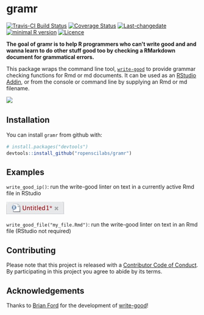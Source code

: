 # gramr

[![Travis-CI Build Status](https://travis-ci.org/benmarwick/gramr.svg?branch=master)](https://travis-ci.org/benmarwick/gramr)
[![Coverage Status](https://img.shields.io/codecov/c/github/ropenscilabs/gramr/master.svg)](https://codecov.io/github/ropenscilabs/gramr?branch=master)
[![Last-changedate](https://img.shields.io/badge/last%20change-2017--05--19-brightgreen.svg)](https://github.com/ropenscilabs/gramr/commits/master) [![minimal R version](https://img.shields.io/badge/R%3E%3D-3.4.0-brightgreen.svg)](https://cran.r-project.org/) [![Licence](https://img.shields.io/github/license/mashape/apistatus.svg)](http://choosealicense.com/licenses/mit/) 

**The goal of gramr is to help R programmers who can't write good and and wanna learn to do other stuff good too by checking a RMarkdown document for grammatical errors.**

This package wraps the command line tool, [`write-good`](https://github.com/btford/write-good) to provide grammar checking functions for Rmd or md documents. It can be used as an [RStudio Addin](https://rstudio.github.io/rstudioaddins/), or from the console or command line by supplying an Rmd or md filename.

![](https://media.giphy.com/media/OCMGLUo7d5jJ6/giphy.gif)

## Installation

You can install `gramr` from github with:

```R
# install.packages("devtools")
devtools::install_github("ropenscilabs/gramr")
```

## Examples

`write_good_ip()`: run the write-good linter on text in a currently active Rmd file in RStudio

![](untitled-picture.jpg)

`write_good_file("my_file.Rmd")`: run the write-good linter on text in an Rmd file (RStudio not required)

## Contributing

Please note that this project is released with a [Contributor Code of Conduct](CONDUCT.md). By participating in this project you agree to abide by its terms.

## Acknowledgements

Thanks to [Brian Ford](https://github.com/btford) for the development of [write-good](https://github.com/btford/write-good)!
